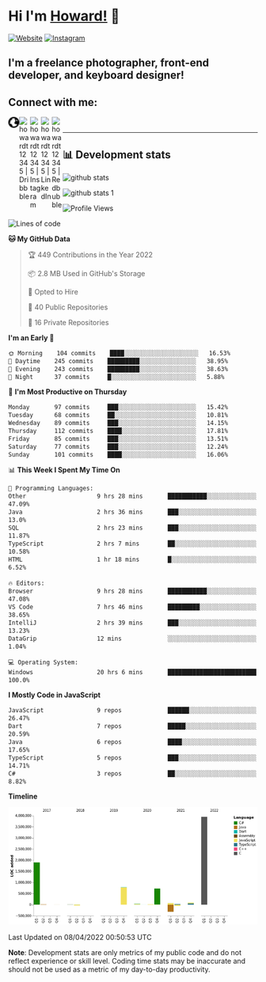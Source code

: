 # Hi I'm [Howard!][website] 👋

[![Website](https://img.shields.io/website?label=howardt12345.com&style=for-the-badge&url=https%3A%2F%2Fhowardt12345.com)](https://howardt12345.com)
[![Instagram](https://img.shields.io/badge/instagram-%23E4405F.svg?&style=for-the-badge&logo=instagram&logoColor=white)](https://instagram.com/howardt12345)

I'm a freelance photographer, front-end developer, and keyboard designer!
---

## Connect with me:

[<img align="left" alt="howardt12345.com" width="22px" src="https://raw.githubusercontent.com/iconic/open-iconic/master/svg/globe.svg" />][website]
[<img align="left" alt="howardt12345 | Dribbble" width="22px" src="https://cdn.jsdelivr.net/npm/simple-icons@v3/icons/dribbble.svg" />][dribbble]
[<img align="left" alt="howardt12345 | Instagram" width="22px" src="https://cdn.jsdelivr.net/npm/simple-icons@v3/icons/instagram.svg" />][instagram]
[<img align="left" alt="howardt12345 | LinkedIn" width="22px" src="https://cdn.jsdelivr.net/npm/simple-icons@v3/icons/linkedin.svg" />][linkedin]
[<img align="left" alt="howardt12345 | Redbubble" width="22px" src="https://cdn.jsdelivr.net/npm/simple-icons@v3/icons/redbubble.svg" />][redbubble]

<br />

---

## 📊 Development stats

![github stats](https://github-readme-stats.vercel.app/api?username=howardt12345&show_icons=true&hide_border=true&theme=dark&hide=contribs,issues)

![github stats 1](https://github-readme-stats.vercel.app/api/top-langs?username=howardt12345&langs_count=8&show_icons=true&hide_border=true&theme=dark&layout=compact)

<!--START_SECTION:waka-->
![Profile Views](http://img.shields.io/badge/Profile%20Views-0-blue)

![Lines of code](https://img.shields.io/badge/From%20Hello%20World%20I%27ve%20Written-7%20Million%20lines%20of%20code-blue)

**🐱 My GitHub Data** 

> 🏆 449 Contributions in the Year 2022
 > 
> 📦 2.8 MB Used in GitHub's Storage 
 > 
> 💼 Opted to Hire
 > 
> 📜 40 Public Repositories 
 > 
> 🔑 16 Private Repositories  
 > 
**I'm an Early 🐤** 

```text
🌞 Morning    104 commits    ████░░░░░░░░░░░░░░░░░░░░░   16.53% 
🌆 Daytime    245 commits    █████████░░░░░░░░░░░░░░░░   38.95% 
🌃 Evening    243 commits    █████████░░░░░░░░░░░░░░░░   38.63% 
🌙 Night      37 commits     █░░░░░░░░░░░░░░░░░░░░░░░░   5.88%

```
📅 **I'm Most Productive on Thursday** 

```text
Monday       97 commits     ███░░░░░░░░░░░░░░░░░░░░░░   15.42% 
Tuesday      68 commits     ██░░░░░░░░░░░░░░░░░░░░░░░   10.81% 
Wednesday    89 commits     ███░░░░░░░░░░░░░░░░░░░░░░   14.15% 
Thursday     112 commits    ████░░░░░░░░░░░░░░░░░░░░░   17.81% 
Friday       85 commits     ███░░░░░░░░░░░░░░░░░░░░░░   13.51% 
Saturday     77 commits     ███░░░░░░░░░░░░░░░░░░░░░░   12.24% 
Sunday       101 commits    ████░░░░░░░░░░░░░░░░░░░░░   16.06%

```


📊 **This Week I Spent My Time On** 

```text
💬 Programming Languages: 
Other                    9 hrs 28 mins       ███████████░░░░░░░░░░░░░░   47.09% 
Java                     2 hrs 36 mins       ███░░░░░░░░░░░░░░░░░░░░░░   13.0% 
SQL                      2 hrs 23 mins       ███░░░░░░░░░░░░░░░░░░░░░░   11.87% 
TypeScript               2 hrs 7 mins        ██░░░░░░░░░░░░░░░░░░░░░░░   10.58% 
HTML                     1 hr 18 mins        █░░░░░░░░░░░░░░░░░░░░░░░░   6.52%

🔥 Editors: 
Browser                  9 hrs 28 mins       ███████████░░░░░░░░░░░░░░   47.08% 
VS Code                  7 hrs 46 mins       █████████░░░░░░░░░░░░░░░░   38.65% 
IntelliJ                 2 hrs 39 mins       ███░░░░░░░░░░░░░░░░░░░░░░   13.23% 
DataGrip                 12 mins             ░░░░░░░░░░░░░░░░░░░░░░░░░   1.04%

💻 Operating System: 
Windows                  20 hrs 6 mins       █████████████████████████   100.0%

```

**I Mostly Code in JavaScript** 

```text
JavaScript               9 repos             ██████░░░░░░░░░░░░░░░░░░░   26.47% 
Dart                     7 repos             █████░░░░░░░░░░░░░░░░░░░░   20.59% 
Java                     6 repos             ████░░░░░░░░░░░░░░░░░░░░░   17.65% 
TypeScript               5 repos             ███░░░░░░░░░░░░░░░░░░░░░░   14.71% 
C#                       3 repos             ██░░░░░░░░░░░░░░░░░░░░░░░   8.82%

```


**Timeline**

![Chart not found](https://raw.githubusercontent.com/howardt12345/howardt12345/master/charts/bar_graph.png) 


 Last Updated on 08/04/2022 00:50:53 UTC
<!--END_SECTION:waka-->

**Note**: Development stats are only metrics of my public code and do not reflect experience or skill level. Coding time stats may be inaccurate and should not be used as a metric of my day-to-day productivity.

[website]: https://howardt12345.com
[dribbble]: https://dribbble.com/howardt12345
[instagram]: https://instagram.com/howardt12345
[linkedin]: https://linkedin.com/in/howardt12345
[redbubble]: https://www.redbubble.com/people/howardt12345/
